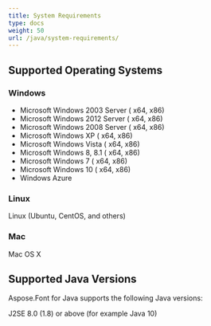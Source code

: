 ```yaml
---
title: System Requirements
type: docs
weight: 50
url: /java/system-requirements/
---
```


## **Supported Operating Systems**
### **Windows**
 * Microsoft Windows 2003 Server ( x64, x86)
 * Microsoft Windows 2012 Server ( x64, x86)
 * Microsoft Windows 2008 Server ( x64, x86)
 * Microsoft Windows XP ( x64, x86)
 * Microsoft Windows Vista ( x64, x86)
 * Microsoft Windows 8, 8.1 ( x64, x86)
 * Microsoft Windows 7 ( x64, x86)
 * Microsoft Windows 10 ( x64, x86)
 * Windows Azure

### **Linux**
 Linux (Ubuntu, CentOS, and others)

### **Mac**
 Mac OS X

## **Supported Java Versions**
 Aspose.Font for Java supports the following Java versions:

 J2SE 8.0 (1.8) or above (for example Java 10)
